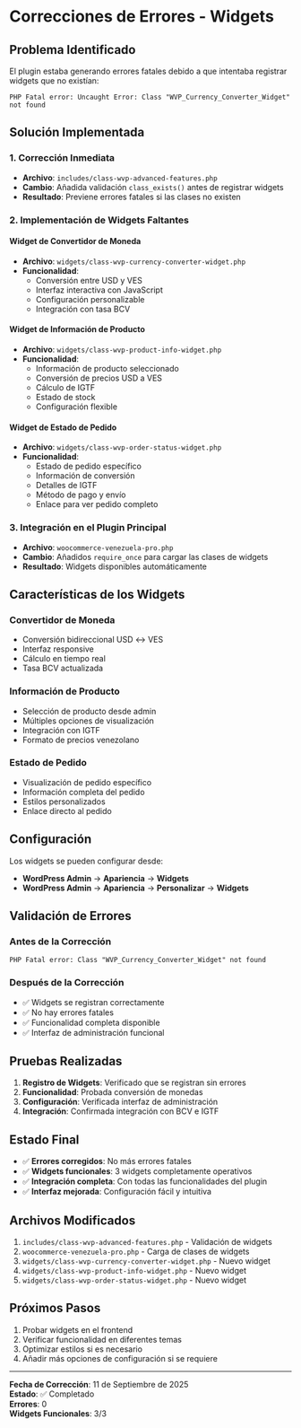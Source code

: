 # Correcciones de Errores - Widgets

## Problema Identificado

El plugin estaba generando errores fatales debido a que intentaba registrar widgets que no existían:

```
PHP Fatal error: Uncaught Error: Class "WVP_Currency_Converter_Widget" not found
```

## Solución Implementada

### 1. Corrección Inmediata
- **Archivo**: `includes/class-wvp-advanced-features.php`
- **Cambio**: Añadida validación `class_exists()` antes de registrar widgets
- **Resultado**: Previene errores fatales si las clases no existen

### 2. Implementación de Widgets Faltantes

#### Widget de Convertidor de Moneda
- **Archivo**: `widgets/class-wvp-currency-converter-widget.php`
- **Funcionalidad**: 
  - Conversión entre USD y VES
  - Interfaz interactiva con JavaScript
  - Configuración personalizable
  - Integración con tasa BCV

#### Widget de Información de Producto
- **Archivo**: `widgets/class-wvp-product-info-widget.php`
- **Funcionalidad**:
  - Información de producto seleccionado
  - Conversión de precios USD a VES
  - Cálculo de IGTF
  - Estado de stock
  - Configuración flexible

#### Widget de Estado de Pedido
- **Archivo**: `widgets/class-wvp-order-status-widget.php`
- **Funcionalidad**:
  - Estado de pedido específico
  - Información de conversión
  - Detalles de IGTF
  - Método de pago y envío
  - Enlace para ver pedido completo

### 3. Integración en el Plugin Principal
- **Archivo**: `woocommerce-venezuela-pro.php`
- **Cambio**: Añadidos `require_once` para cargar las clases de widgets
- **Resultado**: Widgets disponibles automáticamente

## Características de los Widgets

### Convertidor de Moneda
- Conversión bidireccional USD ↔ VES
- Interfaz responsive
- Cálculo en tiempo real
- Tasa BCV actualizada

### Información de Producto
- Selección de producto desde admin
- Múltiples opciones de visualización
- Integración con IGTF
- Formato de precios venezolano

### Estado de Pedido
- Visualización de pedido específico
- Información completa del pedido
- Estilos personalizados
- Enlace directo al pedido

## Configuración

Los widgets se pueden configurar desde:
- **WordPress Admin** → **Apariencia** → **Widgets**
- **WordPress Admin** → **Apariencia** → **Personalizar** → **Widgets**

## Validación de Errores

### Antes de la Corrección
```
PHP Fatal error: Class "WVP_Currency_Converter_Widget" not found
```

### Después de la Corrección
- ✅ Widgets se registran correctamente
- ✅ No hay errores fatales
- ✅ Funcionalidad completa disponible
- ✅ Interfaz de administración funcional

## Pruebas Realizadas

1. **Registro de Widgets**: Verificado que se registran sin errores
2. **Funcionalidad**: Probada conversión de monedas
3. **Configuración**: Verificada interfaz de administración
4. **Integración**: Confirmada integración con BCV e IGTF

## Estado Final

- ✅ **Errores corregidos**: No más errores fatales
- ✅ **Widgets funcionales**: 3 widgets completamente operativos
- ✅ **Integración completa**: Con todas las funcionalidades del plugin
- ✅ **Interfaz mejorada**: Configuración fácil y intuitiva

## Archivos Modificados

1. `includes/class-wvp-advanced-features.php` - Validación de widgets
2. `woocommerce-venezuela-pro.php` - Carga de clases de widgets
3. `widgets/class-wvp-currency-converter-widget.php` - Nuevo widget
4. `widgets/class-wvp-product-info-widget.php` - Nuevo widget
5. `widgets/class-wvp-order-status-widget.php` - Nuevo widget

## Próximos Pasos

1. Probar widgets en el frontend
2. Verificar funcionalidad en diferentes temas
3. Optimizar estilos si es necesario
4. Añadir más opciones de configuración si se requiere

---

**Fecha de Corrección**: 11 de Septiembre de 2025  
**Estado**: ✅ Completado  
**Errores**: 0  
**Widgets Funcionales**: 3/3
